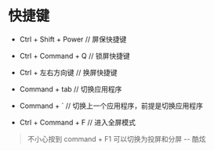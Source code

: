 快捷键
===

 - Ctrl + Shift + Power // 屏保快捷键
 - Ctrl + Command + Q   // 锁屏快捷键 
 - Ctrl + 左右方向键  // 换屏快捷键
 
 - Command + tab // 切换应用程序
 - Command + `  // 切换上一个应用程序，前提是切换应用程序
 
 - Ctrl + Command + F // 进入全屏模式
 
 
> 不小心按到  command + F1 可以切换为投屏和分屏  -- 酷炫